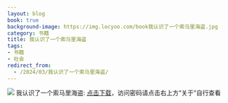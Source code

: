 ```yaml
---
layout: blog
book: true
background-image: https://img.locyoo.com/book我认识了一个索马里海盗.jpg
category: 书籍
title: 我认识了一个索马里海盗
tags:
- 书籍
- 社会
redirect_from:
  - /2024/03/我认识了一个索马里海盗/
---
```

![](https://img.locyoo.com/book我认识了一个索马里海盗.jpg)
我认识了一个索马里海盗: <a name = "ref1" href="https://url18.ctfile.com/f/50983618-1055874697-74e053?p=3619">点击下载</a>，访问密码请点击右上方“关于”自行查看